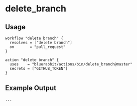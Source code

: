 # delete_branch

## Usage

```workflow
workflow "delete branch" {
  resolves = ["delete branch"]
  on       = "pull_request"
}

action "delete branch" {
  uses    = "bluerabbit/actions/bin/delete_branch@master"
  secrets = ["GITHUB_TOKEN"]
}
```

## Example Output

```
...
```
